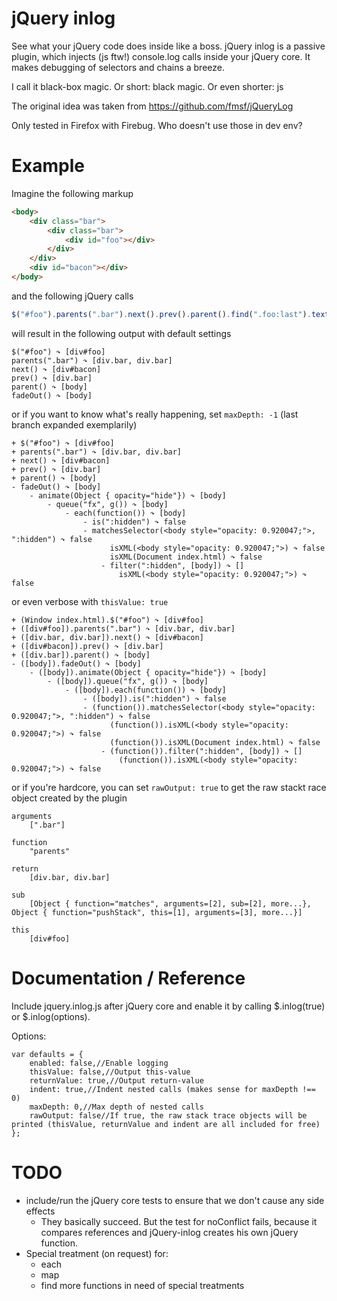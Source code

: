 jQuery inlog
======

See what your jQuery code does inside like a boss.
jQuery inlog is a passive plugin, which injects (js ftw!) console.log calls inside your jQuery core.
It makes debugging of selectors and chains a breeze.

I call it black-box magic. Or short: black magic. Or even shorter: js

The original idea was taken from https://github.com/fmsf/jQueryLog

Only tested in Firefox with Firebug. Who doesn't use those in dev env?


Example
========

Imagine the following markup

```html
<body>
	<div class="bar">
		<div class="bar">
			<div id="foo"></div>
		</div>
	</div>
	<div id="bacon"></div>
</body>
```

and the following jQuery calls

```javascript
$("#foo").parents(".bar").next().prev().parent().find(".foo:last").text("test");
```

will result in the following output with default settings

```
$("#foo") ↷ [div#foo]
parents(".bar") ↷ [div.bar, div.bar]
next() ↷ [div#bacon]
prev() ↷ [div.bar]
parent() ↷ [body]
fadeOut() ↷ [body]
```

or if you want to know what's really happening, set ```maxDepth: -1``` (last branch expanded exemplarily)

```
+ $("#foo") ↷ [div#foo]
+ parents(".bar") ↷ [div.bar, div.bar]
+ next() ↷ [div#bacon]
+ prev() ↷ [div.bar]
+ parent() ↷ [body]
- fadeOut() ↷ [body]
	- animate(Object { opacity="hide"}) ↷ [body]
		- queue("fx", g()) ↷ [body]
			- each(function()) ↷ [body]
				- is(":hidden") ↷ false
				- matchesSelector(<body style="opacity: 0.920047;">, ":hidden") ↷ false
					  isXML(<body style="opacity: 0.920047;">) ↷ false
					  isXML(Document index.html) ↷ false
					- filter(":hidden", [body]) ↷ []
						isXML(<body style="opacity: 0.920047;">) ↷ false
```

or even verbose with ```thisValue: true```

```
+ (Window index.html).$("#foo") ↷ [div#foo]
+ ([div#foo]).parents(".bar") ↷ [div.bar, div.bar]
+ ([div.bar, div.bar]).next() ↷ [div#bacon]
+ ([div#bacon]).prev() ↷ [div.bar]
+ ([div.bar]).parent() ↷ [body]
- ([body]).fadeOut() ↷ [body]
	- ([body]).animate(Object { opacity="hide"}) ↷ [body]
		- ([body]).queue("fx", g()) ↷ [body]
			- ([body]).each(function()) ↷ [body]
				- ([body]).is(":hidden") ↷ false
				- (function()).matchesSelector(<body style="opacity: 0.920047;">, ":hidden") ↷ false
					  (function()).isXML(<body style="opacity: 0.920047;">) ↷ false
					  (function()).isXML(Document index.html) ↷ false
					- (function()).filter(":hidden", [body]) ↷ []
						(function()).isXML(<body style="opacity: 0.920047;">) ↷ false
```

or if you're hardcore, you can set ```rawOutput: true``` to get the raw stackt race object created by the plugin

```
arguments
	[".bar"]

function
	"parents"

return
	[div.bar, div.bar]

sub
	[Object { function="matches", arguments=[2], sub=[2], more...}, Object { function="pushStack", this=[1], arguments=[3], more...}]

this
	[div#foo]
```


Documentation / Reference
========

Include jquery.inlog.js after jQuery core and enable it by calling $.inlog(true) or $.inlog(options).

Options:

```
var defaults = {
	enabled: false,//Enable logging
	thisValue: false,//Output this-value
	returnValue: true,//Output return-value
	indent: true,//Indent nested calls (makes sense for maxDepth !== 0)
	maxDepth: 0,//Max depth of nested calls
	rawOutput: false//If true, the raw stack trace objects will be printed (thisValue, returnValue and indent are all included for free)
};
```


TODO
========

* include/run the jQuery core tests to ensure that we don't cause any side effects
	* They basically succeed. But the test for noConflict fails,
		because it compares references and jQuery-inlog creates his own jQuery function.
* Special treatment (on request) for:
	* each
	* map
	* find more functions in need of special treatments

